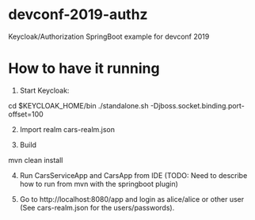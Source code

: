 # devconf-2019-authz
Keycloak/Authorization SpringBoot example for devconf 2019

# How to have it running

1) Start Keycloak:

cd $KEYCLOAK_HOME/bin
./standalone.sh -Djboss.socket.binding.port-offset=100

2) Import realm cars-realm.json

3) Build

mvn clean install

4) Run CarsServiceApp and CarsApp from IDE (TODO: Need to describe how to run from mvn with the springboot plugin)

5) Go to http://localhost:8080/app and login as alice/alice or other user (See cars-realm.json for the users/passwords).



